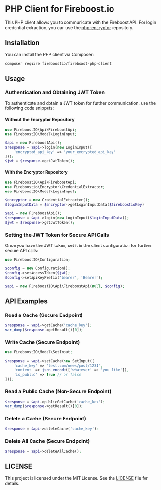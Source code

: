 # PHP Client for Fireboost.io

This PHP client allows you to communicate with the Fireboost API. For login credential extraction, you can use the [php-encryptor](https://github.com/fireboostio/php-encryptor) repository.

## Installation

You can install the PHP client via Composer:
```bash
composer require fireboostio/fireboost-php-client
```

## Usage

### Authentication and Obtaining JWT Token

To authenticate and obtain a JWT token for further communication, use the following code snippets:

#### Without the Encryptor Repository

```PHP
use FireboostIO\Api\FireboostApi;
use FireboostIO\Model\LoginInput;

$api = new FireboostApi();
$response = $api->login(new LoginInput([
    'encrypted_api_key' => 'your_encrypted_api_key'
]));
$jwt = $response->getJwtToken();
```

#### With the Encryptor Repository

```PHP
use FireboostIO\Api\FireboostApi;
use Fireboostio\Encryptor\CredentialExtractor;
use FireboostIO\Model\LoginInput;

$encryptor = new CredentialExtractor();
$loginInputData = $encryptor->getLoginInputData($fireboostioKey);

$api = new FireboostApi();
$response = $api->login(new LoginInput($loginInputData));
$jwt = $response->getJwtToken();
```

### Setting the JWT Token for Secure API Calls

Once you have the JWT token, set it in the client configuration for further secure API calls:

```PHP
use FireboostIO\Configuration;

$config = new Configuration();
$config->setAccessToken($jwt);
$config->setApiKeyPrefix('bearer', 'Bearer');

$api = new FireboostIO\Api\FireboostApi(null, $config);
```

## API Examples

### Read a Cache (Secure Endpoint)
```PHP
$response = $api->getCache('cache_key');
var_dump($response->getResult()[0]);
```

### Write Cache (Secure Endpoint)
```PHP
use FireboostIO\Model\SetInput;

$response = $api->setCache(new SetInput([
    'cache_key' => 'test.com/news/post/1234',
    'content' => json_encode(['whatever' => 'you like']),
    'is_public' => true // or false
]));
```

### Read a Public Cache (Non-Secure Endpoint)
```PHP
$response = $api->publicGetCache('cache_key');
var_dump($response->getResult()[0]);
```

### Delete a Cache (Secure Endpoint)
```PHP
$response = $api->deleteCache('cache_key');
```

### Delete All Cache (Secure Endpoint)
```PHP
$response = $api->deleteAllCache();
```

## LICENSE

This project is licensed under the MIT License. See the [LICENSE](https://github.com/fireboostio/php-client/blob/main/LICENSE) file for details.
